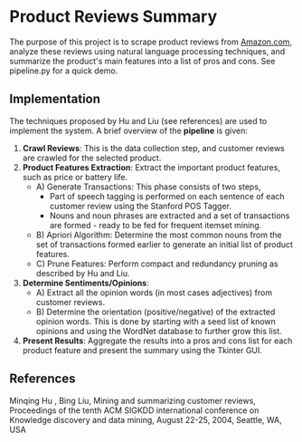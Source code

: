 # Product Reviews Summary

The purpose of this project is to scrape product reviews from [Amazon.com](http://www.amazon.com/), analyze these reviews using natural language processing techniques, and summarize the product's main features into a list of pros and cons. See pipeline.py for a quick demo.


## Implementation

The techniques proposed by Hu and Liu (see references) are used to implement the system. A brief overview of the **pipeline** is given:

1. **Crawl Reviews**: This is the data collection step, and customer reviews are crawled for the selected product.
2. **Product Features Extraction**: Extract the important product features, such as price or battery life.
	- A) Generate Transactions: This phase consists of two steps,
		* Part of speech tagging is performed on each sentence of each customer review using the Stanford POS Tagger.
		* Nouns and noun phrases are extracted and a set of transactions are formed - ready to be fed for frequent itemset mining.
	- B) Apriori Algorithm: Determine the most common nouns from the set of transactions formed earlier to generate an initial list of product features.
	- C) Prune Features: Perform compact and redundancy pruning as described by Hu and Liu.
3. **Determine Sentiments/Opinions**:
	- A) Extract all the opinion words (in most cases adjectives) from customer reviews.
	- B) Determine the orientation (positive/negative) of the extracted opinion words. This is done by starting with a seed list of known opinions and using the WordNet database to further grow this list.
4. **Present Results**: Aggregate the results into a pros and cons list for each product feature and present the summary using the Tkinter GUI.


## References

Minqing Hu , Bing Liu, Mining and summarizing customer reviews, Proceedings of the tenth ACM SIGKDD international conference on Knowledge discovery and data mining, August 22-25, 2004, Seattle, WA, USA
